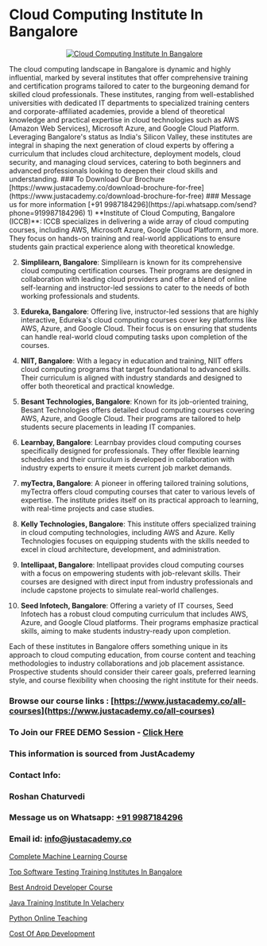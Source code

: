 # Cloud Computing Institute In Bangalore

<p align="center">
  <a href="https://justacademy.co/all-courses">
    <img src="https://i.ibb.co/FJQ9DDy/cloud-computing.webp" alt="Cloud Computing Institute In Bangalore">
  </a>
</p>
The cloud computing landscape in Bangalore is dynamic and highly influential, marked by several institutes that offer comprehensive training and certification programs tailored to cater to the burgeoning demand for skilled cloud professionals. These institutes, ranging from well-established universities with dedicated IT departments to specialized training centers and corporate-affiliated academies, provide a blend of theoretical knowledge and practical expertise in cloud technologies such as AWS (Amazon Web Services), Microsoft Azure, and Google Cloud Platform. Leveraging Bangalore's status as India's Silicon Valley, these institutes are integral in shaping the next generation of cloud experts by offering a curriculum that includes cloud architecture, deployment models, cloud security, and managing cloud services, catering to both beginners and advanced professionals looking to deepen their cloud skills and understanding.
### To Download Our Brochure [https://www.justacademy.co/download-brochure-for-free](https://www.justacademy.co/download-brochure-for-free)
### Message us for more information [+91 9987184296](https://api.whatsapp.com/send?phone=919987184296)
1) **Institute of Cloud Computing, Bangalore (ICCB)**: ICCB specializes in delivering a wide array of cloud computing courses, including AWS, Microsoft Azure, Google Cloud Platform, and more. They focus on hands-on training and real-world applications to ensure students gain practical experience along with theoretical knowledge.

2) **Simplilearn, Bangalore**: Simplilearn is known for its comprehensive cloud computing certification courses. Their programs are designed in collaboration with leading cloud providers and offer a blend of online self-learning and instructor-led sessions to cater to the needs of both working professionals and students.

3) **Edureka, Bangalore**: Offering live, instructor-led sessions that are highly interactive, Edureka's cloud computing courses cover key platforms like AWS, Azure, and Google Cloud. Their focus is on ensuring that students can handle real-world cloud computing tasks upon completion of the courses.

4) **NIIT, Bangalore**: With a legacy in education and training, NIIT offers cloud computing programs that target foundational to advanced skills. Their curriculum is aligned with industry standards and designed to offer both theoretical and practical knowledge.

5) **Besant Technologies, Bangalore**: Known for its job-oriented training, Besant Technologies offers detailed cloud computing courses covering AWS, Azure, and Google Cloud. Their programs are tailored to help students secure placements in leading IT companies.

6) **Learnbay, Bangalore**: Learnbay provides cloud computing courses specifically designed for professionals. They offer flexible learning schedules and their curriculum is developed in collaboration with industry experts to ensure it meets current job market demands.

7) **myTectra, Bangalore**: A pioneer in offering tailored training solutions, myTectra offers cloud computing courses that cater to various levels of expertise. The institute prides itself on its practical approach to learning, with real-time projects and case studies.

8) **Kelly Technologies, Bangalore**: This institute offers specialized training in cloud computing technologies, including AWS and Azure. Kelly Technologies focuses on equipping students with the skills needed to excel in cloud architecture, development, and administration.

9) **Intellipaat, Bangalore**: Intellipaat provides cloud computing courses with a focus on empowering students with job-relevant skills. Their courses are designed with direct input from industry professionals and include capstone projects to simulate real-world challenges.

10) **Seed Infotech, Bangalore**: Offering a variety of IT courses, Seed Infotech has a robust cloud computing curriculum that includes AWS, Azure, and Google Cloud platforms. Their programs emphasize practical skills, aiming to make students industry-ready upon completion.

Each of these institutes in Bangalore offers something unique in its approach to cloud computing education, from course content and teaching methodologies to industry collaborations and job placement assistance. Prospective students should consider their career goals, preferred learning style, and course flexibility when choosing the right institute for their needs.

### Browse our course links : [https://www.justacademy.co/all-courses](https://www.justacademy.co/all-courses) 
### To Join our FREE DEMO Session - [Click Here](https://www.justacademy.co/register-for-course-demo)


### This information is sourced from JustAcademy
### Contact Info:
### Roshan Chaturvedi
### Message us on Whatsapp: [+91 9987184296](https://api.whatsapp.com/send?phone=919987184296)
### Email id: [info@justacademy.co](mailto:info@justacademy.co)
                
[Complete Machine Learning Course](https://www.linkedin.com/pulse/complete-machine-learning-course-software-training-sunnyvale-hjrpc?trackingId=%2BzZA7KVbsO5FyrMG2sViPA%3D%3D&lipi=urn%3Ali%3Apage%3Ad_flagship3_company_admin%3BviNdRu1RQq6I56HA85%2BzdA%3D%3D)

[Top Software Testing Training Institutes In Bangalore](https://www.linkedin.com/pulse/top-software-testing-training-institutes-bangalore-shajf?trackingId=UVd9dCzU%2BG%2B8KIZRxLj55g%3D%3D&lipi=urn%3Ali%3Apage%3Ad_flagship3_company_admin%3B72drtJzFRpOZi%2BIA7t6Uhg%3D%3D)

[Best Android Developer Course](https://medium.com/@shivamja27/best-android-developer-course-bc6bc8356f13)

[Java Training Institute In Velachery](https://medium.com/@mahi3106/java-training-institute-in-velachery-795944aa9781)

[Python Online Teaching](https://justacademyin.github.io/justacademy/python-online-teaching)

[Cost Of App Development](https://justacademyin.github.io/Articles/Cost-Of-App-Development)

